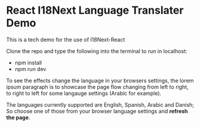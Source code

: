 # React I18Next Language Translater Demo

This is a tech demo for the use of I18Next-React

Clone the repo and type the following into the terminal to run in localhost: 
- npm install
- npm run dev

To see the effects change the language in your browsers settings, the lorem ipsum paragraph is to showcase the page flow changing from left to right, to right to left for some langauge settings (Arabic for example).

The languages currently supported are English, Spanish, Arabic and Danish; So choose one of those from your browser language settings and **refresh the page**. 

